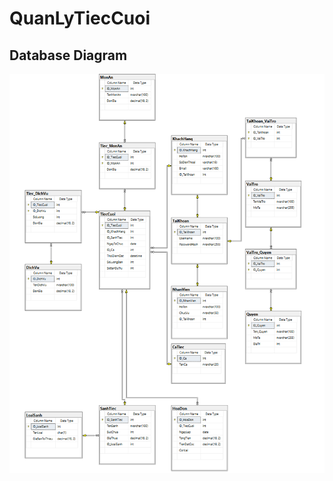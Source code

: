# QuanLyTiecCuoi
## Database Diagram
![Sơ đồ ERD](./Documents/Assests/images/Db_diagram_standard.png)
